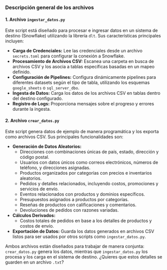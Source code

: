 ### Descripción general de los archivos

#### 1. **Archivo `ingestar_datos.py`**
   Este script está diseñado para procesar e ingresar datos en un sistema de destino (Snowflake) utilizando la librería `dlt`. Sus características principales incluyen:
   - **Carga de Credenciales:** Lee las credenciales desde un archivo `secrets.toml` para configurar la conexión a Snowflake.
   - **Procesamiento de Archivos CSV:** Escanea una carpeta en busca de archivos CSV y los asocia a tablas específicas basadas en un mapeo definido.
   - **Configuración de Pipelines:** Configura dinámicamente pipelines para diferentes datasets según el tipo de tabla, utilizando los esquemas `google_sheets` o `sql_server_dbo`.
   - **Ingesta de Datos:** Carga los datos de los archivos CSV en tablas dentro del destino configurado.
   - **Registro de Logs:** Proporciona mensajes sobre el progreso y errores durante la ingesta.

#### 2. **Archivo `crear_datos.py`**
   Este script genera datos de ejemplo de manera programática y los exporta como archivos CSV. Sus principales funcionalidades son:
   - **Generación de Datos Aleatorios:** 
     - Direcciones con combinaciones únicas de país, estado, dirección y código postal.
     - Usuarios con datos únicos como correos electrónicos, números de teléfono, y direcciones asignadas.
     - Productos organizados por categorías con precios e inventarios aleatorios.
     - Pedidos y detalles relacionados, incluyendo costos, promociones y servicios de envío.
     - Eventos relacionados con productos y dominios específicos.
     - Presupuestos asignados a productos por categorías.
     - Reseñas de productos con calificaciones y comentarios.
     - Devoluciones de pedidos con razones variadas.
   - **Cálculos Derivados:**
     - Costos totales de pedidos en base a los detalles de productos y costos de envío.
   - **Exportación de Datos:** Guarda los datos generados en archivos CSV listos para ser usados por otros scripts como `ingestar_datos.py`.

Ambos archivos están diseñados para trabajar de manera conjunta: `crear_datos.py` genera los datos, mientras que `ingestar_datos.py` los procesa y los carga en el sistema de destino. ¿Quieres que estos detalles se guarden en un archivo `.txt`?

